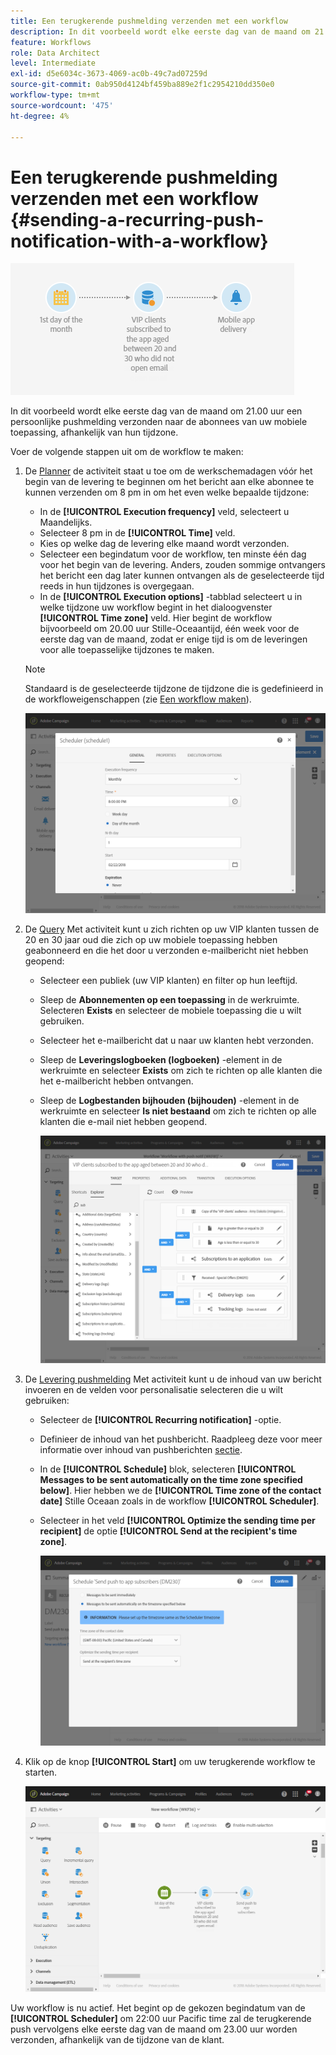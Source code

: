 ```yaml
---
title: Een terugkerende pushmelding verzenden met een workflow
description: In dit voorbeeld wordt elke eerste dag van de maand om 21.00 uur een gepersonaliseerd pushbericht verzonden naar de abonnees van uw mobiele toepassing, afhankelijk van hun tijdzones
feature: Workflows
role: Data Architect
level: Intermediate
exl-id: d5e6034c-3673-4069-ac0b-49c7ad07259d
source-git-commit: 0ab950d4124bf459ba889e2f1c2954210dd350e0
workflow-type: tm+mt
source-wordcount: '475'
ht-degree: 4%

---
```


# Een terugkerende pushmelding verzenden met een workflow {#sending-a-recurring-push-notification-with-a-workflow}

![](assets/wkf_push_example_1.png)

In dit voorbeeld wordt elke eerste dag van de maand om 21.00 uur een persoonlijke pushmelding verzonden naar de abonnees van uw mobiele toepassing, afhankelijk van hun tijdzone.

Voer de volgende stappen uit om de workflow te maken:

1. De [Planner](../../automating/using/scheduler.md) de activiteit staat u toe om de werkschemadagen vóór het begin van de levering te beginnen om het bericht aan elke abonnee te kunnen verzenden om 8 pm in om het even welke bepaalde tijdzone:

   * In de **[!UICONTROL Execution frequency]** veld, selecteert u Maandelijks.
   * Selecteer 8 pm in de **[!UICONTROL Time]** veld.
   * Kies op welke dag de levering elke maand wordt verzonden.
   * Selecteer een begindatum voor de workflow, ten minste één dag voor het begin van de levering. Anders, zouden sommige ontvangers het bericht een dag later kunnen ontvangen als de geselecteerde tijd reeds in hun tijdzones is overgegaan.
   * In de **[!UICONTROL Execution options]** -tabblad selecteert u in welke tijdzone uw workflow begint in het dialoogvenster **[!UICONTROL Time zone]** veld. Hier begint de workflow bijvoorbeeld om 20.00 uur Stille-Oceaantijd, één week voor de eerste dag van de maand, zodat er enige tijd is om de leveringen voor alle toepasselijke tijdzones te maken.

   >[!NOTE]
   >
   >Standaard is de geselecteerde tijdzone de tijdzone die is gedefinieerd in de workfloweigenschappen (zie [Een workflow maken](../../automating/using/building-a-workflow.md)).

   ![](assets/wkf_push_example_5.png)

1. De [Query](../../automating/using/query.md) Met activiteit kunt u zich richten op uw VIP klanten tussen de 20 en 30 jaar oud die zich op uw mobiele toepassing hebben geabonneerd en die het door u verzonden e-mailbericht niet hebben geopend:

   * Selecteer een publiek (uw VIP klanten) en filter op hun leeftijd.
   * Sleep de **Abonnementen op een toepassing** in de werkruimte. Selecteren **Exists** en selecteer de mobiele toepassing die u wilt gebruiken.
   * Selecteer het e-mailbericht dat u naar uw klanten hebt verzonden.
   * Sleep de **Leveringslogboeken (logboeken)** -element in de werkruimte en selecteer **Exists** om zich te richten op alle klanten die het e-mailbericht hebben ontvangen.
   * Sleep de **Logbestanden bijhouden (bijhouden)** -element in de werkruimte en selecteer **Is niet bestaand** om zich te richten op alle klanten die e-mail niet hebben geopend.

     ![](assets/wkf_push_example_2.png)

1. De [Levering pushmelding](../../automating/using/push-notification-delivery.md) Met activiteit kunt u de inhoud van uw bericht invoeren en de velden voor personalisatie selecteren die u wilt gebruiken:

   * Selecteer de **[!UICONTROL Recurring notification]** -optie.
   * Definieer de inhoud van het pushbericht. Raadpleeg deze voor meer informatie over inhoud van pushberichten [sectie](../../channels/using/preparing-and-sending-a-push-notification.md).
   * In de **[!UICONTROL Schedule]** blok, selecteren **[!UICONTROL Messages to be sent automatically on the time zone specified below]**. Hier hebben we de **[!UICONTROL Time zone of the contact date]** Stille Oceaan zoals in de workflow **[!UICONTROL Scheduler]**.
   * Selecteer in het veld **[!UICONTROL Optimize the sending time per recipient]** de optie **[!UICONTROL Send at the recipient's time zone]**.

     ![](assets/wkf_push_example_4.png)

1. Klik op de knop **[!UICONTROL Start]** om uw terugkerende workflow te starten.

   ![](assets/wkf_push_example_3.png)

Uw workflow is nu actief. Het begint op de gekozen begindatum van de **[!UICONTROL Scheduler]** om 22:00 uur Pacific time zal de terugkerende push vervolgens elke eerste dag van de maand om 23.00 uur worden verzonden, afhankelijk van de tijdzone van de klant.
